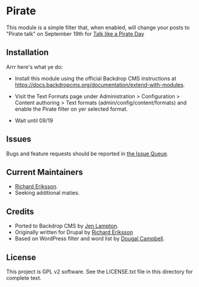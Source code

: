Pirate
======

This module is a simple filter that, when enabled, will change your posts to
"Pirate talk" on September 19th for [Talk like a Pirate Day](https://en.wikipedia.org/wiki/International_Talk_Like_a_Pirate_Day)


Installation <!-- This section is required. -->
------------

Arrr here's what ye do:

- Install this module using the official Backdrop CMS instructions at
  https://docs.backdropcms.org/documentation/extend-with-modules.

- Visit the Text Formats page under Administration > Configuration >
  Content authoring > Text formats (admin/config/content/formats) and enable the
  Pirate filter on yer selected format.

- Wait until 09/19

Issues <!-- This section is required. -->
------

Bugs and feature requests should be reported in [the Issue Queue](https://github.com/backdrop-contrib/foo-project/issues).

Current Maintainers <!-- This section is required. -->
-------------------

- [Richard Eriksson](https://richard.eriksson.ca).
- Seeking additional maties.

Credits <!-- This section is required. -->
-------

- Ported to Backdrop CMS by [Jen Lampton](https://github.com/jenlampton).
- Originally written for Drupal by [Richard Eriksson](https://richard.eriksson.ca)
- Based on WordPress filter and word list by [Dougal Campbell](http://dougal.gunters.org/).


License <!-- This section is required. -->
-------

This project is GPL v2 software.
See the LICENSE.txt file in this directory for complete text.

